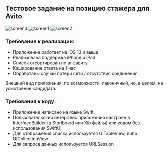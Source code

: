 ## Тестовое задание на позицию стажера для Avito

![screen3](https://user-images.githubusercontent.com/104575755/199554763-6dea3744-7ace-4b81-904d-dd9517253455.png=250)
![screen1](https://user-images.githubusercontent.com/104575755/199554675-b1edefee-98da-4b4d-bc86-9bed57a64bc1.png)
![screen2](https://user-images.githubusercontent.com/104575755/199554740-280e3b59-9662-4fa8-afbb-c207935de8ff.png)

### Требование к реализации:
- Приложение работает на iOS 13 и выше
- Реализована поддержка iPhone и iPad
- Список отсортирован по алфавиту
- Кэширование ответа на 1 час
- Обработаны случаи потери сети / отсутствия соединения

Внешний вид приложения: по возможности, лаконичный, но, в целом, на усмотрение кандидата.

### Требования к коду:
 - Приложение написано на языке Swift
 - Пользовательский интерфейс приложения настроен в InterfaceBuilder (в Storiboard или Xib файлы) или кодом без использования SwiftUI
 - Для отображения списка используется UITableView, либо UICollectionView
 - Для запроса данных используется URLSession


